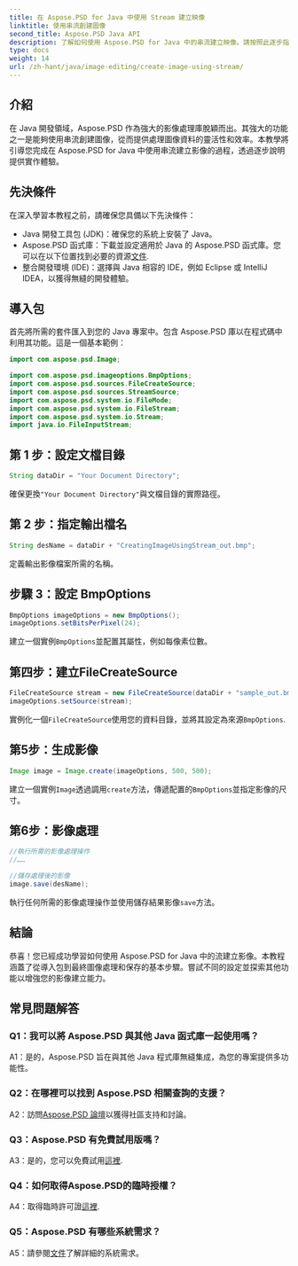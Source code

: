 ```yaml
---
title: 在 Aspose.PSD for Java 中使用 Stream 建立映像
linktitle: 使用串流創建圖像
second_title: Aspose.PSD Java API
description: 了解如何使用 Aspose.PSD for Java 中的串流建立映像。請按照此逐步指南進行高效率的影像處理。
type: docs
weight: 14
url: /zh-hant/java/image-editing/create-image-using-stream/
---
```

## 介紹

在 Java 開發領域，Aspose.PSD 作為強大的影像處理庫脫穎而出。其強大的功能之一是能夠使用串流創建圖像，從而提供處理圖像資料的靈活性和效率。本教學將引導您完成在 Aspose.PSD for Java 中使用串流建立影像的過程，透過逐步說明提供實作體驗。

## 先決條件

在深入學習本教程之前，請確保您具備以下先決條件：

- Java 開發工具包 (JDK)：確保您的系統上安裝了 Java。
-  Aspose.PSD 函式庫：下載並設定適用於 Java 的 Aspose.PSD 函式庫。您可以在以下位置找到必要的資源[文件](https://reference.aspose.com/psd/java/).
- 整合開發環境 (IDE)：選擇與 Java 相容的 IDE，例如 Eclipse 或 IntelliJ IDEA，以獲得無縫的開發體驗。

## 導入包

首先將所需的套件匯入到您的 Java 專案中。包含 Aspose.PSD 庫以在程式碼中利用其功能。這是一個基本範例：

```java
import com.aspose.psd.Image;

import com.aspose.psd.imageoptions.BmpOptions;
import com.aspose.psd.sources.FileCreateSource;
import com.aspose.psd.sources.StreamSource;
import com.aspose.psd.system.io.FileMode;
import com.aspose.psd.system.io.FileStream;
import com.aspose.psd.system.io.Stream;
import java.io.FileInputStream;
```

## 第 1 步：設定文檔目錄

```java
String dataDir = "Your Document Directory";
```

確保更換`"Your Document Directory"`與文檔目錄的實際路徑。

## 第 2 步：指定輸出檔名

```java
String desName = dataDir + "CreatingImageUsingStream_out.bmp";
```

定義輸出影像檔案所需的名稱。

## 步驟 3：設定 BmpOptions

```java
BmpOptions imageOptions = new BmpOptions();
imageOptions.setBitsPerPixel(24);
```

建立一個實例`BmpOptions`並配置其屬性，例如每像素位數。

## 第四步：建立FileCreateSource

```java
FileCreateSource stream = new FileCreateSource(dataDir + "sample_out.bmp");
imageOptions.setSource(stream);
```

實例化一個`FileCreateSource`使用您的資料目錄，並將其設定為來源`BmpOptions`.

## 第5步：生成影像

```java
Image image = Image.create(imageOptions, 500, 500);
```

建立一個實例`Image`透過調用`create`方法，傳遞配置的`BmpOptions`並指定影像的尺寸。

## 第6步：影像處理

```java
//執行所需的影像處理操作
//……

//儲存處理後的影像
image.save(desName);
```

執行任何所需的影像處理操作並使用儲存結果影像`save`方法。

## 結論

恭喜！您已經成功學習如何使用 Aspose.PSD for Java 中的流建立影像。本教程涵蓋了從導入包到最終圖像處理和保存的基本步驟。嘗試不同的設定並探索其他功能以增強您的影像建立能力。

## 常見問題解答

### Q1：我可以將 Aspose.PSD 與其他 Java 函式庫一起使用嗎？

A1：是的，Aspose.PSD 旨在與其他 Java 程式庫無縫集成，為您的專案提供多功能性。

### Q2：在哪裡可以找到 Aspose.PSD 相關查詢的支援？

 A2：訪問[Aspose.PSD 論壇](https://forum.aspose.com/c/psd/34)以獲得社區支持和討論。

### Q3：Aspose.PSD 有免費試用版嗎？

 A3：是的，您可以免費試用[這裡](https://releases.aspose.com/).

### Q4：如何取得Aspose.PSD的臨時授權？

 A4：取得臨時許可證[這裡](https://purchase.aspose.com/temporary-license/).

### Q5：Aspose.PSD 有哪些系統需求？

 A5：請參閱[文件](https://reference.aspose.com/psd/java/)了解詳細的系統需求。